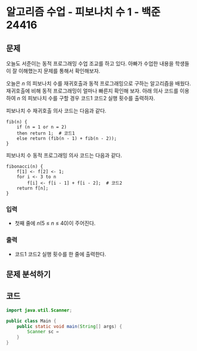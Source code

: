 # 알고리즘 수업 - 피보나치 수 1 - 백준 24416
## 문제
오늘도 서준이는 동적 프로그래밍 수업 조교를 하고 있다. 아빠가 수업한 내용을 학생들이 잘 이해했는지 문제를 통해서 확인해보자.

오늘은 _n_ 의 피보나치 수를 재귀호출과 동적 프로그래밍으로 구하는 알고리즘을 배웠다. 재귀호출에 비해 동적 프로그래밍이 얼마나 빠른지 확인해 보자. 아래 의사 코드를 이용하여 _n_ 의 피보나치 수를 구할 경우 코드1 코드2 실행 횟수를 출력하자.

피보나치 수 재귀호출 의사 코드는 다음과 같다.

```
fib(n) {
    if (n = 1 or n = 2)
    then return 1;  # 코드1
    else return (fib(n - 1) + fib(n - 2));
}
```

피보나치 수 동적 프로그래밍 의사 코드는 다음과 같다.

```
fibonacci(n) {
    f[1] <- f[2] <- 1;
    for i <- 3 to n
        f[i] <- f[i - 1] + f[i - 2];  # 코드2
    return f[n];
}
```

### 입력
- 첫째 줄에 _n_(5 ≤ _n_ ≤ 40)이 주어진다.
### 출력
- 코드1 코드2 실행 횟수를 한 줄에 출력한다.

## 문제 분석하기


## 코드
```java
import java.util.Scanner;

public class Main {
	public static void main(String[] args) {
		Scanner sc =
	}
}
```